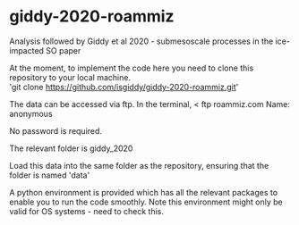 # giddy-2020-roammiz
Analysis followed by Giddy et al 2020 - submesoscale processes in the ice-impacted SO paper

At the moment, to implement the code here you need to clone this repository to your local machine.  
'git clone https://github.com/isgiddy/giddy-2020-roammiz.git'  

The data can be accessed via ftp. In the terminal,
< ftp roammiz.com 
Name: anonymous
>
No password is required.

The relevant folder is giddy_2020
  
Load this data into the same folder as the repository, ensuring that the folder is named 'data'  

A python environment is provided which has all the relevant packages to enable you to run the code smoothly. Note this environment might only be valid for OS systems - need to check this.   

